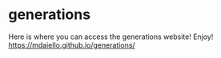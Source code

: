 # generations
Here is where you can access the generations website! Enjoy!
https://mdaiello.github.io/generations/
